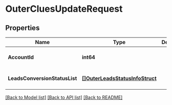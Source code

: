 # OuterCluesUpdateRequest

## Properties
Name | Type | Description | Notes
------------ | ------------- | ------------- | -------------
**AccountId** | **int64** |  | [optional] [default to null]
**LeadsConversionStatusList** | [**[]OuterLeadsStatusInfoStruct**](outer_leads_status_info_struct.md) |  | [optional] [default to null]

[[Back to Model list]](../README.md#documentation-for-models) [[Back to API list]](../README.md#documentation-for-api-endpoints) [[Back to README]](../README.md)


